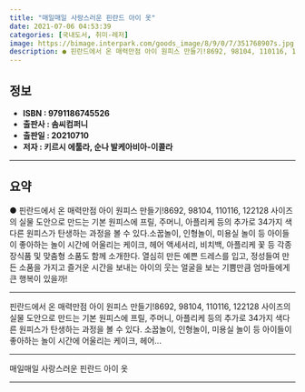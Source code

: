 ```yaml
---
title: "매일매일 사랑스러운 핀란드 아이 옷"
date: 2021-07-06 04:53:39
categories: [국내도서, 취미-레저]
image: https://bimage.interpark.com/goods_image/8/9/0/7/351768907s.jpg
description: ● 핀란드에서 온 매력만점 아이 원피스 만들기!8692, 98104, 110116, 122128 사이즈의 실물 도안으로 만드는 기본 원피스에 프릴, 주머니, 아플리케 등의 추가로 34가지 색다른 원피스가 탄생하는 과정을 볼 수 있다.소꿉놀이, 인형놀이, 미용실 놀이 등 아이들이 좋아하
---
```


## **정보**

- **ISBN : 9791186745526**
- **출판사 : 솜씨컴퍼니**
- **출판일 : 20210710**
- **저자 : 키르시 에툴라, 순나 발케아비아-이콜라**

------



## **요약**

●  핀란드에서 온 매력만점 아이 원피스 만들기!8692, 98104, 110116, 122128 사이즈의 실물 도안으로 만드는 기본 원피스에 프릴, 주머니, 아플리케 등의 추가로 34가지 색다른 원피스가 탄생하는 과정을 볼 수 있다.소꿉놀이, 인형놀이, 미용실 놀이 등 아이들이 좋아하는 놀이 시간에 어울리는 케이크, 헤어 액세서리, 비치백, 아플리케 꽃 등 각종 장식품 및 맞춤형 소품도 함께 소개한다. 열심히 만든 예쁜 드레스를 입고, 정성들여 만든 소품을 가지고 즐거운 시간을 보내는 아이의 웃는 얼굴을 보는 기쁨만큼 엄마들에게 큰 행복이 있을까!

------

핀란드에서 온 매력만점 아이 원피스 만들기!8692, 98104, 110116, 122128 사이즈의 실물 도안으로 만드는 기본 원피스에 프릴, 주머니, 아플리케 등의 추가로 34가지 색다른 원피스가 탄생하는 과정을 볼 수 있다. 소꿉놀이, 인형놀이, 미용실 놀이 등 아이들이 좋아하는 놀이 시간에 어울리는 케이크, 헤어... 

------


매일매일 사랑스러운 핀란드 아이 옷 

------


